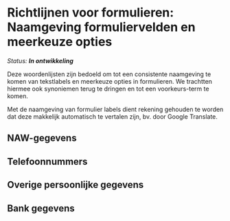 # Richtlijnen voor formulieren: Naamgeving formuliervelden en meerkeuze opties

_Status: **In ontwikkeling**_

Deze woordenlijsten zijn bedoeld om tot een consistente naamgeving te komen van tekstlabels en meerkeuze opties in formulieren. We trachtten hiermee ook synoniemen terug te dringen en tot een voorkeurs-term te komen. 

Met de naamgeving van formulier labels dient rekening gehouden te worden dat deze makkelijk automatisch te vertalen zijn, bv. door Google Translate.

## NAW-gegevens

## Telefoonnummers

## Overige persoonlijke gegevens

## Bank gegevens
